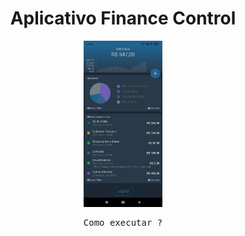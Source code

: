 <h1 align="center">Aplicativo Finance Control</h1>
<div align="center">
  <img src="https://github.com/AdilsonBND/aplicativoFinanceControl/blob/main/Screens%20App/main.png" width="25%"  />
</div>

<pre align="center">Como executar ?</pre>

<div>
 <img align="right" src:"https://github.com/AdilsonBND/aplicativoFinanceControl/blob/main/Screens%20App/newEntry.png" width="25%"  />
  <img align="right" src:"https://github.com/AdilsonBND/aplicativoFinanceControl/blob/main/Screens%20App/report.png" width="25%"  />
<div>
 
                                                                                                            
                                                                                                              


